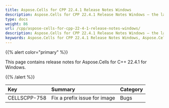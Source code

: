 ```yaml
---
title: Aspose.Cells for CPP 22.4.1 Release Notes Windows
description: Aspose.Cells for CPP 22.4.1 Release Notes Windows – the latest updates and fixes.
type: docs
weight: 86
url: /cpp/aspose-cells-for-cpp-22-4-1-release-notes-windows/
description: Aspose.Cells for CPP 22.4.1 Release Notes Windows – the latest enhancements, new features, and fixes.
keywords: Aspose.Cells for CPP 22.4.1 Release Notes Windows, Aspose.Cells for CPP 22.4.1 Windows updates and fixes
---
```


{{% alert color="primary" %}}

This page contains release notes for Aspose.Cells for C++ 22.4.1 for Windows.

{{% /alert %}}

|**Key**|**Summary**|**Category**|
| :- | :- | :- |
|CELLSCPP-758|Fix a prefix issue for image |Bugs|